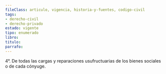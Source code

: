 ```yaml
---
fileClass: articulo, vigencia, historia-y-fuentes, codigo-civil
tags:
- derecho-civil
- derecho-privado
estado: vigente
tipo: enumerado
libro:
titulo:
parrafo:
---
```

4°. De todas las cargas y reparaciones usufructuarias de los bienes sociales o de cada cónyuge.